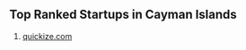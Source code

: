 ## Top Ranked Startups in Cayman Islands

1. [quickize.com](http://www.startupranking.com/quickize-com)

